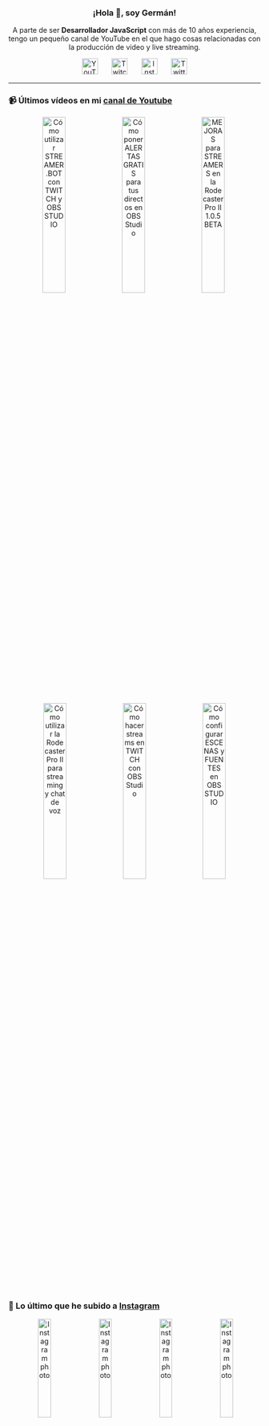 <p align="center" width="300">
  <h3 align="center">¡Hola 👋, soy Germán!</h3>
</p>

<p align="center">A parte de ser <strong>Desarrollador JavaScript</strong> con más de 10 años experiencia, tengo un pequeño canal de YouTube en el que hago cosas relacionadas con la producción de video y live streaming.</p>

<p align="center">
  <a href="https://youtube.com/@germix" target="blank"><img src="https://cdn.simpleicons.org/youtube/FF0000" alt="YouTube" title="YouTube" width="32px" /></a>
  &#8287;&#8287;&#8287;&#8287;&#8287;
  <a href="https://twitch.tv/germix_tv" target="blank"><img src="https://cdn.simpleicons.org/twitch/9146FF" alt="Twitch" title="Twitch" width="32px" /></a>
  &#8287;&#8287;&#8287;&#8287;&#8287;
  <a href="https://instagram.com/germix_tv" target="blank"><img src="https://cdn.simpleicons.org/instagram/E4405F" alt="Instagram" title="Instagram" width="32px" /></a>
  &#8287;&#8287;&#8287;&#8287;&#8287;
  <a href="https://twitter.com/germix_tv" target="blank"><img src="https://cdn.simpleicons.org/twitter/1DA1F2" alt="Twitter" title="Twitter" width="32px" />
  </a>
</p>

<hr />

<p align="center">
  <h3>📹 Últimos vídeos en mi <a href="https://youtube.com/@germix?sub_confirmation=1" target="blank">canal de Youtube</a></h3>
</p>
<p align="center">&#8287;<a href="https://youtu.be/2AilFoiYnlc" target="blank"><img width="30%" src="https://img.youtube.com/vi/2AilFoiYnlc/mqdefault.jpg" alt="Cómo utilizar STREAMER.BOT con TWITCH y OBS STUDIO" title="Cómo utilizar STREAMER.BOT con TWITCH y OBS STUDIO" /></a>  &#8287;<a href="https://youtu.be/3EUPLZjGjkY" target="blank"><img width="30%" src="https://img.youtube.com/vi/3EUPLZjGjkY/mqdefault.jpg" alt="Cómo poner ALERTAS GRATIS para tus directos en OBS Studio" title="Cómo poner ALERTAS GRATIS para tus directos en OBS Studio" /></a>  &#8287;<a href="https://youtu.be/3mLzME7gODA" target="blank"><img width="30%" src="https://img.youtube.com/vi/3mLzME7gODA/mqdefault.jpg" alt="MEJORAS para STREAMERS en la Rodecaster Pro II 1.0.5 BETA" title="MEJORAS para STREAMERS en la Rodecaster Pro II 1.0.5 BETA" /></a>  &#8287;<a href="https://youtu.be/8784wBhHpVo" target="blank"><img width="30%" src="https://img.youtube.com/vi/8784wBhHpVo/mqdefault.jpg" alt="Cómo utilizar la Rodecaster Pro II para streaming y chat de voz" title="Cómo utilizar la Rodecaster Pro II para streaming y chat de voz" /></a>  &#8287;<a href="https://youtu.be/L-Fe5wee3uM" target="blank"><img width="30%" src="https://img.youtube.com/vi/L-Fe5wee3uM/mqdefault.jpg" alt="Cómo hacer streams en TWITCH con OBS Studio" title="Cómo hacer streams en TWITCH con OBS Studio" /></a>  &#8287;<a href="https://youtu.be/TjLFIa8oTSs" target="blank"><img width="30%" src="https://img.youtube.com/vi/TjLFIa8oTSs/mqdefault.jpg" alt="Cómo configurar ESCENAS y FUENTES en OBS STUDIO" title="Cómo configurar ESCENAS y FUENTES en OBS STUDIO" /></a></p>

<p align="center">
  <h3>📸 Lo último que he subido a <a href="https://instagram.com/germix_tv" target="blank">Instagram</a></h3>
</p>
<p align="center">&#8287;<a href='https://instagram.com/p/C20fYV1R6j4' target='_blank'><img width='22.5%' src='https://scontent-lhr8-2.cdninstagram.com/v/t51.2885-15/424435686_2059874617721958_2940000356520140962_n.jpg?stp=dst-jpg_e15_fr_p1080x1080&_nc_ht=scontent-lhr8-2.cdninstagram.com&_nc_cat=106&_nc_ohc=h3O7G1pGjZIAX_IcCld&edm=APU89FABAAAA&ccb=7-5&oh=00_AfDG014UQtOM6aITWwDZa_dJYzLkJ0mwLsBLmjr2R31rPA&oe=65C22A6E&_nc_sid=bc0c2c' alt='Instagram photo' /></a>  &#8287;<a href='https://instagram.com/p/C2AzxfsNNiL' target='_blank'><img width='22.5%' src='https://scontent-lhr6-2.cdninstagram.com/v/t51.2885-15/418647922_1476862129556248_4384628896301025132_n.jpg?stp=dst-jpg_e15&_nc_ht=scontent-lhr6-2.cdninstagram.com&_nc_cat=104&_nc_ohc=Kr7_1xJRp6wAX9kVo4t&edm=APU89FABAAAA&ccb=7-5&oh=00_AfCW4AqiJ8gdvVO0P1HWzzK0m5CFvGneRs3gXDFRD8RYrQ&oe=65C26A37&_nc_sid=bc0c2c' alt='Instagram photo' /></a>  &#8287;<a href='https://instagram.com/p/C1z0iLuRjpm' target='_blank'><img width='22.5%' src='https://scontent-lhr6-2.cdninstagram.com/v/t51.2885-15/417722983_1322827521760781_76882079972820781_n.jpg?stp=dst-jpg_e15_fr_p1080x1080&_nc_ht=scontent-lhr6-2.cdninstagram.com&_nc_cat=105&_nc_ohc=tQxJNvBh668AX9v-iNB&edm=APU89FABAAAA&ccb=7-5&oh=00_AfCDzEsoFH2hC66BWeCX_zMz5TJeaZRhCFdcROkVbxusvw&oe=65C2699A&_nc_sid=bc0c2c' alt='Instagram photo' /></a>  &#8287;<a href='https://instagram.com/p/C1m3FpPtSmi' target='_blank'><img width='22.5%' src='https://scontent-lhr8-1.cdninstagram.com/v/t51.2885-15/414731094_796006775619212_3114631898220464763_n.jpg?stp=dst-jpg_e15&_nc_ht=scontent-lhr8-1.cdninstagram.com&_nc_cat=108&_nc_ohc=Q1dhhZTNddkAX_AJN2G&edm=APU89FABAAAA&ccb=7-5&oh=00_AfB_h70kNlH8qF18yCJ4D7OLpY0tuQONQKZnzWyl31bDvA&oe=65C2198E&_nc_sid=bc0c2c' alt='Instagram photo' /></a></p>